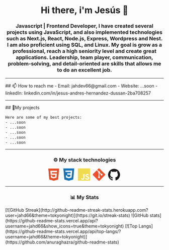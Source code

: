 <div align="center">
    <h1 align="center">Hi there, i'm Jesús 👋</h1>
    <h3>Javascript | Frontend Developer, I have created several projects using JavaScript, and also implemented technologies such as Next.js, React,   Node.js, Express, Wordpress and Nest. I am also proficient using SQL, and Linux. My goal is grow as a professional, reach a high seniority level and create great applications. Leadership, team player, communication, problem-solving, and detail-oriented are skills that allows me to do an excellent job.</h3>
</div>

---

<div>
    ## 📫 How to reach me 
    - Email: jahdev66@gmail.com
    - Website: ...soon
    - linkedIn: linkedin.com/in/jesus-andres-hernandez-dussan-2ba708257
</div>

---

<div>
    ## 🚀My projects 

    Here are some of my best projects:
    - ...soon
    - ...soon
    - ...soon
    - ...soon
    - ...soon
</div>

---

<div align="center">
    <h3>⚙ My stack technologies</h3>
    <div>
        <img src="https://github.com/devicons/devicon/blob/master/icons/html5/html5-plain.svg" title="HTML5" alt="HTML" width="40" height="40"/>&nbsp;
        <img src="https://github.com/devicons/devicon/blob/master/icons/css3/css3-plain.svg" title="HTML5" alt="HTML" width="40" height="40"/>&nbsp;
        <img src="https://github.com/devicons/devicon/blob/master/icons/javascript/javascript-plain.svg" title="HTML5" alt="HTML" width="40" height="40"/>&nbsp;
        <img src="https://github.com/devicons/devicon/blob/master/icons/git/git-plain.svg" title="HTML5" alt="HTML" width="40" height="40"/>&nbsp;
        <img src="https://github.com/devicons/devicon/blob/master/icons/github/github-original.svg" title="HTML5" alt="HTML" width="40" height="40"/>&nbsp;
     </div>
</div>

---

<h3 align="center"> 📊 My Stats </h3>
    [![GitHub Streak](http://github-readme-streak-stats.herokuapp.com?user=jahd66&theme=tokyonight)](https://git.io/streak-stats)
    ![GitHub stats](https://github-readme-stats.vercel.app/api?username=jahd66&show_icons=true&theme=tokyonight)
    [![Top Langs](https://github-readme-stats.vercel.app/api/top-langs/?username=jahd66&theme=tokyonight)](https://github.com/anuraghazra/github-readme-stats)
